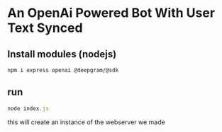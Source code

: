 # An OpenAi Powered Bot With User Text Synced

## Install modules (nodejs)
```bash
npm i express openai @deepgram/@sdk
```

## run
```js
node index.js
``` 
this will create an instance of the webserver we made
